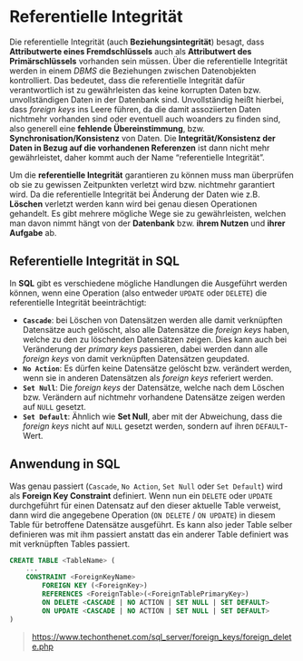 # Referentielle Integrität

Die referentielle Integrität (auch **Beziehungsintegrität**) besagt, dass **Attributwerte eines Fremdschlüssels** auch als **Attributwert des Primärschlüssels** vorhanden sein müssen. Über die referentielle Integrität werden in einem *DBMS* die Beziehungen zwischen Datenobjekten kontrolliert. Das bedeutet, dass die referentielle Integrität dafür verantwortlich ist zu gewährleisten das keine korrupten Daten bzw. unvollständigen Daten in der Datenbank sind. Unvollständig heißt hierbei, dass *foreign keys* ins Leere führen, da die damit assoziierten Daten nichtmehr vorhanden sind oder eventuell auch woanders zu finden sind, also generell eine **fehlende Übereinstimmung**, bzw. **Synchronisation/Konsistenz** von Daten. Die **Integrität/Konsistenz der Daten in Bezug auf die vorhandenen Referenzen** ist dann nicht mehr gewährleistet, daher kommt auch der Name “referentielle Integrität”.

Um die **referentielle Integrität** garantieren zu können muss man überprüfen ob sie zu gewissen Zeitpunkten verletzt wird bzw. nichtmehr garantiert wird. Da die referentielle Integrität bei Änderung der Daten wie z.B. **Löschen** verletzt werden kann wird bei genau diesen Operationen gehandelt. Es gibt mehrere mögliche Wege sie zu gewährleisten, welchen man davon nimmt hängt von der **Datenbank** bzw. **ihrem Nutzen** und **ihrer Aufgabe** ab. 

## Referentielle Integrität in SQL

In **SQL** gibt es verschiedene mögliche Handlungen die Ausgeführt werden können, wenn eine Operation (also entweder `UPDATE` oder `DELETE`) die referentielle Integrität beeinträchtigt:

- **`Cascade`**: bei Löschen von Datensätzen werden alle damit verknüpften Datensätze auch gelöscht, also alle Datensätze die *foreign keys* haben, welche zu den zu löschenden Datensätzen zeigen. Dies kann auch bei Veränderung der *primary keys* passieren, dabei werden dann alle *foreign keys* von damit verknüpften Datensätzen geupdated.
- **`No Action`**: Es dürfen keine Datensätze gelöscht bzw. verändert werden, wenn sie in anderen Datensätzen als *foreign keys* referiert werden. 
- **`Set Null`**: Die *foreign keys* der Datensätze, welche nach dem Löschen bzw. Verändern auf nichtmehr vorhandene Datensätze zeigen werden auf `NULL` gesetzt.
- **`Set Default`**: Ähnlich wie **Set Null**, aber mit der Abweichung, dass die *foreign keys* nicht auf `NULL` gesetzt werden, sondern auf ihren `DEFAULT`-Wert.



## Anwendung in SQL

Was genau passiert (`Cascade`, `No Action`, `Set Null` oder `Set Default`) wird als **Foreign Key Constraint** definiert. Wenn nun ein `DELETE` oder `UPDATE` durchgeführt für einen Datensatz auf den dieser aktuelle Table verweist, dann wird die angegebene Operation (`ON DELETE` / `ON UPDATE`) in diesem Table für betroffene Datensätze ausgeführt. Es kann also jeder Table selber definieren was mit ihm passiert anstatt das ein anderer Table definiert was mit verknüpften Tables passiert.

```sql
CREATE TABLE <TableName> (
	...
	CONSTRAINT <ForeignKeyName>
		FOREIGN KEY (<ForeignKey>)
		REFERENCES <ForeignTable>(<ForeignTablePrimaryKey>)
		ON DELETE <CASCADE | NO ACTION | SET NULL | SET DEFAULT>
		ON UPDATE <CASCADE | NO ACTION | SET NULL | SET DEFAULT>
)
```

> https://www.techonthenet.com/sql_server/foreign_keys/foreign_delete.php
